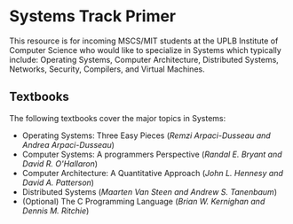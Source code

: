 # Systems Track Primer

This resource is for incoming MSCS/MIT students at the UPLB Institute of Computer Science who would like to specialize in Systems which typically include: Operating Systems, Computer Architecture, Distributed Systems, Networks, Security, Compilers, and Virtual Machines.

## Textbooks  

The following textbooks cover the major topics in Systems:

* Operating Systems: Three Easy Pieces (*Remzi Arpaci-Dusseau and Andrea Arpaci-Dusseau*) 
* Computer Systems: A programmers Perspective (*Randal E. Bryant and David R. O'Hallaron*)
* Computer Architecture: A Quantitative Approach (*John L. Hennesy and David A. Patterson*)
* Distributed Systems (*Maarten Van Steen and Andrew S. Tanenbaum*) 
* (Optional) The C Programming Language (*Brian W. Kernighan and Dennis M. Ritchie*)

